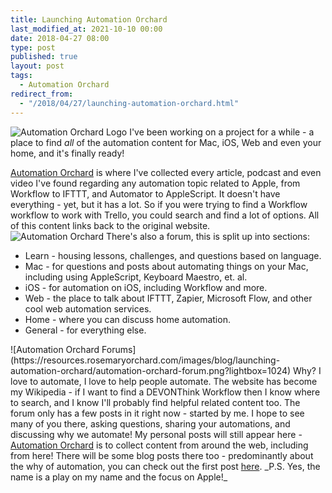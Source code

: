 ```yaml
---
title: Launching Automation Orchard
last_modified_at: 2021-10-10 00:00
date: 2018-04-27 08:00
type: post
published: true
layout: post
tags:
  - Automation Orchard
redirect_from:
  - "/2018/04/27/launching-automation-orchard.html"
---
```

<img src="https://resources.rosemaryorchard.com/images/blog/launching-automation-orchard/logo-background.png" alt="Automation Orchard Logo"> I've been working on a project for a while - a place to find _all_ of the automation content for Mac, iOS, Web and even your home, and it's finally ready!  

<!--more-->

<a href="https://automationorchard.com">Automation Orchard</a> is where I've collected every article, podcast and even video I've found regarding any automation topic related to Apple, from Workflow to IFTTT, and Automator to AppleScript. It doesn't have everything - yet, but it has a lot. So if you were trying to find a Workflow workflow to work with Trello, you could search and find a lot of options. All of this content links back to the original website.  
![Automation Orchard](https://resources.rosemaryorchard.com/images/blog/launching-automation-orchard/automation-orchard.png?lightbox=1024)
There's also a forum, this is split up into sections:  
<ul>
<li>Learn - housing lessons, challenges, and questions based on language.</li>
<li>Mac - for questions and posts about automating things on your Mac, including using AppleScript, Keyboard Maestro, et. al.</li>
<li>iOS - for automation on iOS, including Workflow and more.</li>
<li>Web - the place to talk about IFTTT, Zapier, Microsoft Flow, and other cool web automation services.</li>
<li>Home - where you can discuss home automation.</li>
<li>General - for everything else.</li>
</ul>
![Automation Orchard Forums](https://resources.rosemaryorchard.com/images/blog/launching-automation-orchard/automation-orchard-forum.png?lightbox=1024)
Why? I love to automate, I love to help people automate. The website has become my Wikipedia - if I want to find a DEVONThink Workflow then I know where to search, and I know I'll probably find helpful related content too.  
The forum only has a few posts in it right now - started by me. I hope to see many of you there, asking questions, sharing your automations, and discussing why we automate!  
My personal posts will still appear here - <a href="https://automationorchard.com">Automation Orchard</a> is to collect content from around the web, including from here! There will be some blog posts there too - predominantly about the why of automation, you can check out the first post <a href="https://automationorchard.com/blog/welcome">here</a>.  
_P.S. Yes, the name is a play on my name and the focus on Apple!_  
